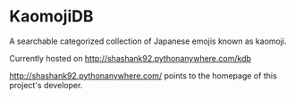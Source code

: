 # KaomojiDB
A searchable categorized collection of Japanese emojis known as kaomoji.

Currently hosted on http://shashank92.pythonanywhere.com/kdb

http://shashank92.pythonanywhere.com/ points to the homepage of this project's developer.
